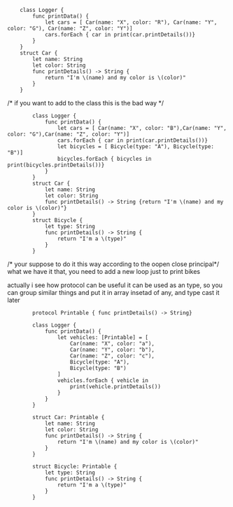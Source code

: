         
        
        class Logger {
            func printData() {
                let cars = [ Car(name: "X", color: "R"), Car(name: "Y", color: "G"), Car(name: "Z", color: "Y")]
                cars.forEach { car in print(car.printDetails())}
            }
        }
        struct Car {
            let name: String
            let color: String
            func printDetails() -> String {
                return "I'm \(name) and my color is \(color)"
            }
        }
/* if you want to add to the class this is the bad way */

            class Logger {
                func printData() {
                    let cars = [ Car(name: "X", color: "B"),Car(name: "Y", color: "G"),Car(name: "Z", color: "Y")]
                    cars.forEach { car in print(car.printDetails())}
                    let bicycles = [ Bicycle(type: "A"), Bicycle(type: "B")]
                    bicycles.forEach { bicycles in print(bicycles.printDetails())}
                }
            }
            struct Car {
                let name: String
                let color: String
                func printDetails() -> String {return "I'm \(name) and my color is \(color)"}
            }
            struct Bicycle {
                let type: String
                func printDetails() -> String {
                    return "I'm a \(type)"
                }
            }
/* your suppose to do it this way according to the oopen close principal*/
what we have it that, you need to add a new loop just to print bikes
 
 actually i see how protocol can be useful it can be used as an type, so you can group similar things
 and put it in array insetad of any, and type cast it later


            protocol Printable { func printDetails() -> String}

            class Logger {
                func printData() {
                    let vehicles: [Printable] = [
                        Car(name: "X", color: "a"),
                        Car(name: "Y", color: "b"),
                        Car(name: "Z", color: "c"),
                        Bicycle(type: "A"),
                        Bicycle(type: "B")
                    ]
                    vehicles.forEach { vehicle in
                        print(vehicle.printDetails())
                    }
                }
            }

            struct Car: Printable {
                let name: String
                let color: String
                func printDetails() -> String {
                    return "I'm \(name) and my color is \(color)"
                }
            }

            struct Bicycle: Printable {
                let type: String
                func printDetails() -> String {
                    return "I'm a \(type)"
                }
            }
         
